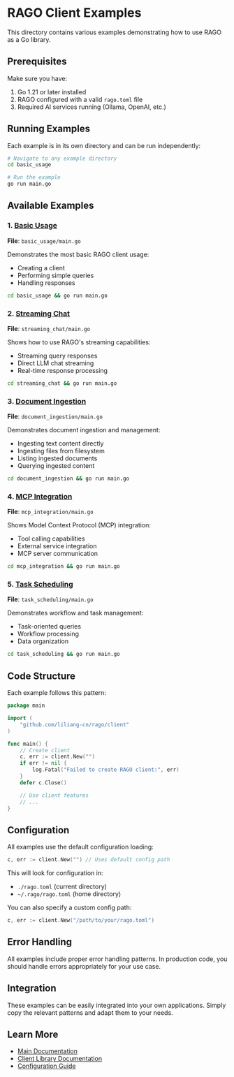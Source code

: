 # RAGO Client Examples

This directory contains various examples demonstrating how to use RAGO as a Go library.

## Prerequisites

Make sure you have:
1. Go 1.21 or later installed
2. RAGO configured with a valid `rago.toml` file
3. Required AI services running (Ollama, OpenAI, etc.)

## Running Examples

Each example is in its own directory and can be run independently:

```bash
# Navigate to any example directory
cd basic_usage

# Run the example
go run main.go
```

## Available Examples

### 1. [Basic Usage](./basic_usage/)
**File**: `basic_usage/main.go`

Demonstrates the most basic RAGO client usage:
- Creating a client
- Performing simple queries
- Handling responses

```bash
cd basic_usage && go run main.go
```

### 2. [Streaming Chat](./streaming_chat/)
**File**: `streaming_chat/main.go`  

Shows how to use RAGO's streaming capabilities:
- Streaming query responses
- Direct LLM chat streaming
- Real-time response processing

```bash
cd streaming_chat && go run main.go
```

### 3. [Document Ingestion](./document_ingestion/)
**File**: `document_ingestion/main.go`

Demonstrates document ingestion and management:
- Ingesting text content directly
- Ingesting files from filesystem
- Listing ingested documents
- Querying ingested content

```bash
cd document_ingestion && go run main.go
```

### 4. [MCP Integration](./mcp_integration/)
**File**: `mcp_integration/main.go`

Shows Model Context Protocol (MCP) integration:
- Tool calling capabilities
- External service integration
- MCP server communication

```bash
cd mcp_integration && go run main.go
```

### 5. [Task Scheduling](./task_scheduling/)
**File**: `task_scheduling/main.go`

Demonstrates workflow and task management:
- Task-oriented queries  
- Workflow processing
- Data organization

```bash
cd task_scheduling && go run main.go
```

## Code Structure

Each example follows this pattern:

```go
package main

import (
    "github.com/liliang-cn/rago/client"
)

func main() {
    // Create client
    c, err := client.New("")
    if err != nil {
        log.Fatal("Failed to create RAGO client:", err)
    }
    defer c.Close()

    // Use client features
    // ...
}
```

## Configuration

All examples use the default configuration loading:

```go
c, err := client.New("") // Uses default config path
```

This will look for configuration in:
- `./rago.toml` (current directory)
- `~/.rago/rago.toml` (home directory)

You can also specify a custom config path:

```go
c, err := client.New("/path/to/your/rago.toml")
```

## Error Handling

All examples include proper error handling patterns. In production code, you should handle errors appropriately for your use case.

## Integration

These examples can be easily integrated into your own applications. Simply copy the relevant patterns and adapt them to your needs.

## Learn More

- [Main Documentation](../../README.md)
- [Client Library Documentation](../../client/README.md)
- [Configuration Guide](../../rago.example.toml)